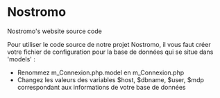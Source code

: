# Nostromo
Nostromo's website source code

Pour utiliser le code source de notre projet Nostromo, il vous faut créer votre fichier de configuration pour la base de données qui se situe dans 'models' :
 - Renommez m_Connexion.php.model en m_Connexion.php
 - Changez les valeurs des variables $host, $dbname, $user, $mdp correspondant aux informations de votre base de données